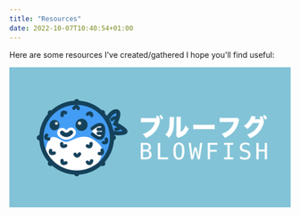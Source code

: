 ```yaml
---
title: "Resources"
date: 2022-10-07T10:40:54+01:00
---
```

Here are some resources I've created/gathered I hope you'll find useful:

![Featured Blowfish image](featured.png)


